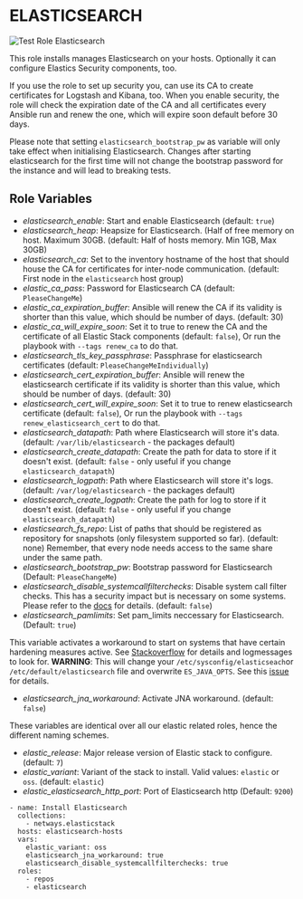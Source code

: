 ELASTICSEARCH
=========

![Test Role Elasticsearch](https://github.com/netways/ansible-collection-elasticstack/actions/workflows/test_role_elasticsearch.yml/badge.svg)

This role installs manages Elasticsearch on your hosts. Optionally it can configure Elastics Security components, too.

If you use the role to set up security you, can use its CA to create certificates for Logstash and Kibana, too. When you enable security, the role will check the expiration date of the CA and all certificates every Ansible run and renew the one, which will expire soon default before 30 days.

Please note that setting `elasticsearch_bootstrap_pw` as variable will only take effect when initialising Elasticsearch. Changes after starting elasticsearch for the first time will not change the bootstrap password for the instance and will lead to breaking tests.

Role Variables
--------------

* *elasticsearch_enable*: Start and enable Elasticsearch (default: `true`)
* *elasticsearch_heap*: Heapsize for Elasticsearch. (Half of free memory on host. Maximum 30GB. (default: Half of hosts memory. Min 1GB, Max 30GB)
* *elasticsearch_ca*: Set to the inventory hostname of the host that should house the CA for certificates for inter-node communication. (default: First node in the `elasticsearch` host group)
* *elastic_ca_pass*: Password for Elasticsearch CA (default: `PleaseChangeMe`)
* *elastic_ca_expiration_buffer*: Ansible will renew the CA if its validity is shorter than this value, which should be number of days. (default: 30)
* *elastic_ca_will_expire_soon*: Set it to true to renew the CA and the certificate of all Elastic Stack components (default: `false`), Or run the playbook with `--tags renew_ca` to do that.
* *elasticsearch_tls_key_passphrase*: Passphrase for elasticsearch certificates (default: `PleaseChangeMeIndividually`)
* *elasticsearch_cert_expiration_buffer*: Ansible will renew the elasticsearch certificate if its validity is shorter than this value, which should be number of days. (default: 30)
* *elasticsearch_cert_will_expire_soon*: Set it to true to renew elasticsearch certificate (default: `false`), Or run the playbook with `--tags renew_elasticsearch_cert` to do that.
* *elasticsearch_datapath*: Path where Elasticsearch will store it's data. (default: `/var/lib/elasticsearch` - the packages default)
* *elasticsearch_create_datapath*: Create the path for data to store if it doesn't exist. (default: `false` - only useful if you change `elasticsearch_datapath`)
* *elasticsearch_logpath*: Path where Elasticsearch will store it's logs. (default: `/var/log/elasticsearch` - the packages default)
* *elasticsearch_create_logpath*: Create the path for log to store if it doesn't exist. (default: `false` - only useful if you change `elasticsearch_datapath`)
* *elasticsearch_fs_repo*: List of paths that should be registered as repository for snapshots (only filesystem supported so far). (default: none) Remember, that every node needs access to the same share under the same path.
* *elasticsearch_bootstrap_pw*: Bootstrap password for Elasticsearch (Default: `PleaseChangeMe`)
* *elasticsearch_disable_systemcallfilterchecks*: Disable system call filter checks. This has a security impact but is necessary on some systems. Please refer to the [docs](https://www.elastic.co/guide/en/elasticsearch/reference/7.17/_system_call_filter_check.html) for details. (default: `false`)
* *elasticsearch_pamlimits*: Set pam_limits neccessary for Elasticsearch. (Default: `true`)

This variable activates a workaround to start on systems that have certain hardening measures active. See [Stackoverflow](https://stackoverflow.com/questions/47824643/unable-to-load-jna-native-support-library-elasticsearch-6-x/50371992#50371992) for details and logmessages to look for. **WARNING**: This will change your `/etc/sysconfig/elasticseach`or `/etc/default/elasticsearch` file and overwrite `ES_JAVA_OPTS`. See this [issue](https://github.com/netways/ansible-role-elasticsearch/issues/79) for details.

* *elasticsearch_jna_workaround*: Activate JNA workaround. (default: `false`)

These variables are identical over all our elastic related roles, hence the different naming schemes.

* *elastic_release*: Major release version of Elastic stack to configure. (default: `7`)
* *elastic_variant*: Variant of the stack to install. Valid values: `elastic` or `oss`. (default: `elastic`)
* *elastic_elasticsearch_http_port*: Port of Elasticsearch http (Default: `9200`)

```
- name: Install Elasticsearch
  collections:
    - netways.elasticstack
  hosts: elasticsearch-hosts
  vars:
    elastic_variant: oss
    elasticsearch_jna_workaround: true
    elasticsearch_disable_systemcallfilterchecks: true
  roles:
    - repos
    - elasticsearch
```
